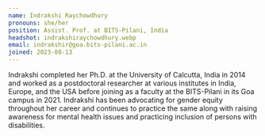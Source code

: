 ```yaml
---
name: Indrakshi Raychowdhury
pronouns: she/her
position: Assist. Prof. at BITS-Pilani, India
headshot: indrakshiraychowdhury.webp
email: indrakshir@goa.bits-pilani.ac.in
joined: 2023-08-13
---
```

Indrakshi completed her Ph.D. at the University of Calcutta, India in 2014 and worked as a
postdoctoral researcher at various institutes in India, Europe, and the USA before
joining as a faculty at the BITS-Pilani in its Goa campus in 2021. Indrakshi has been advocating
for gender equity throughout her career and continues to practice the same along with raising
awareness for mental health issues and practicing inclusion of persons with disabilities.

